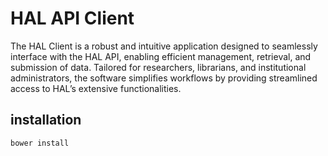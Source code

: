 # HAL API Client

The HAL Client is a robust and intuitive application designed to seamlessly interface with the HAL API, enabling efficient management, retrieval, and submission of data. Tailored for researchers, librarians, and institutional administrators, the software simplifies workflows by providing streamlined access to HAL’s extensive functionalities.

## installation
```bash
bower install
```

 
